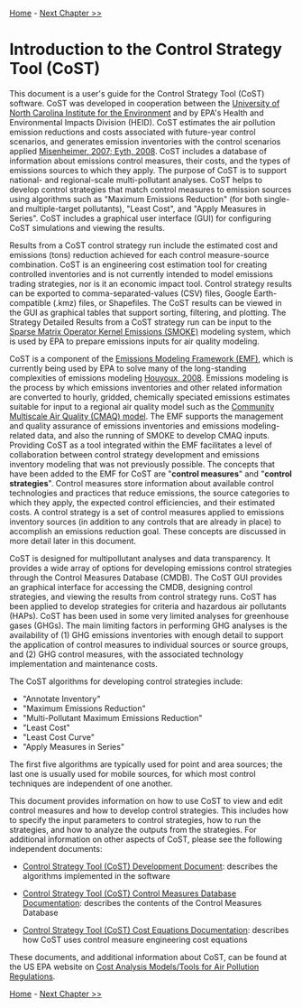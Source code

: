 <!-- BEGIN COMMENT -->

[Home](README.md) - [Next Chapter >>](ch2_installing_cost.md)

<!-- END COMMENT -->

# Introduction to the Control Strategy Tool (CoST)

This document is a user's guide for the Control Strategy Tool (CoST) software. CoST was developed in cooperation between the [University of North Carolina Institute for the Environment](http://ie.unc.edu/research/environmental-modeling/) and by EPA's Health and Environmental Impacts Division (HEID). CoST estimates the air pollution emission reductions and costs associated with future-year control scenarios, and generates emission inventories with the control scenarios applied [Misenheimer, 2007; Eyth, 2008](./ch7_references.md). CoST includes a database of information about emissions control measures, their costs, and the types of emissions sources to which they apply. The purpose of CoST is to support national- and regional-scale multi-pollutant analyses. CoST helps to develop control strategies that match control measures to emission sources using algorithms such as "Maximum Emissions Reduction" (for both single- and multiple-target pollutants), "Least Cost", and "Apply Measures in Series". CoST includes a graphical user interface (GUI) for configuring CoST simulations and viewing the results.

Results from a CoST control strategy run include the estimated cost and emissions (tons) reduction achieved for each control measure-source combination. CoST is an engineering cost estimation tool for creating controlled inventories and is not currently intended to model emissions trading strategies, nor is it an economic impact tool. Control strategy results can be exported to comma-separated-values (CSV) files, Google Earth-compatible (.kmz) files, or Shapefiles. The CoST results can be viewed in the GUI as graphical tables that support sorting, filtering, and plotting. The Strategy Detailed Results from a CoST strategy run can be input to the [Sparse Matrix Operator Kernel Emissions (SMOKE)](http://www.smoke-model.org) modeling system, which is used by EPA to prepare emissions inputs for air quality modeling.

CoST is a component of the [Emissions Modeling Framework (EMF)](https://github.com/USEPA-OAQPS/emf), which is currently being used by EPA to solve many of the long-standing complexities of emissions modeling [Houyoux, 2008](./ch7_references.md). Emissions modeling is the process by which emissions inventories and other related information are converted to hourly, gridded, chemically speciated emissions estimates suitable for input to a regional air quality model such as the [Community Multiscale Air Quality (CMAQ) model](http://www.epa.gov/cmaq). The EMF supports the management and quality assurance of emissions inventories and emissions modeling-related data, and also the running of SMOKE to develop CMAQ inputs. Providing CoST as a tool integrated within the EMF facilitates a level of collaboration between control strategy development and emissions inventory modeling that was not previously possible. The concepts that have been added to the EMF for CoST are "**control measures**" and "**control strategies**". Control measures store information about available control technologies and practices that reduce emissions, the source categories to which they apply, the expected control efficiencies, and their estimated costs. A control strategy is a set of control measures applied to emissions inventory sources (in addition to any controls that are already in place) to accomplish an emissions reduction goal. These concepts are discussed in more detail later in this document.

CoST is designed for multipollutant analyses and data transparency. It provides a wide array of options for developing emissions control strategies through the Control Measures Database (CMDB). The CoST GUI provides an graphical interface for accessing the CMDB, designing control strategies, and viewing the results from control strategy runs. CoST has been applied to develop strategies for criteria and hazardous air pollutants (HAPs). CoST has been used in some very limited analyses for greenhouse gases (GHGs). The main limiting factors in performing GHG analyses is the availability of (1) GHG emissions inventories with enough detail to support the application of control measures to individual sources or source groups, and (2) GHG control measures, with the associated technology implementation and maintenance costs.

The CoST algorithms for developing control strategies include:

* "Annotate Inventory"
* "Maximum Emissions Reduction"
* "Multi-Pollutant Maximum Emissions Reduction"
* "Least Cost"
* "Least Cost Curve"
* "Apply Measures in Series"

The first five algorithms are typically used for point and area sources; the last one is usually used for mobile sources, for which most control techniques are independent of one another.

This document provides information on how to use CoST to view and edit control measures and how to develop control strategies. This includes how to specify the input parameters to control strategies, how to run the strategies, and how to analyze the outputs from the strategies. For additional information on other aspects of CoST, please see the following independent documents:

* [Control Strategy Tool (CoST) Development Document](https://www3.epa.gov/ttn/ecas/docs/CoST_DevelopmentDoc_02-23-2016.pdf): describes the algorithms implemented in the software

* [Control Strategy Tool (CoST) Control Measures Database Documentation](https://www3.epa.gov/ttn/ecas/models/CoST_CMDB_Document_2010-06-09.pdf): describes the contents of the Control Measures Database

* [Control Strategy Tool (CoST) Cost Equations Documentation](https://www3.epa.gov/ttn/ecas/docs/CoST_Equations_Document_2016_03_15.pdf): describes how CoST uses control measure engineering cost equations

These documents, and additional information about CoST, can be found at the US EPA website on [Cost Analysis Models/Tools for Air Pollution Regulations](https://www.epa.gov/economic-and-cost-analysis-air-pollution-regulations/cost-analysis-modelstools-air-pollution).

<!-- BEGIN COMMENT -->

[Home](README.md) - [Next Chapter >>](ch2_installing_cost.md)<br>

<!-- END COMMENT -->
